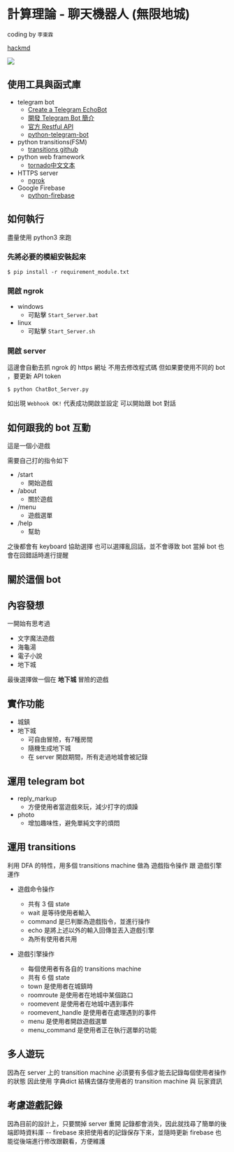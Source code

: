 計算理論 - 聊天機器人 (無限地城)
===
coding by `李東霖`

[hackmd](https://hackmd.io/s/rkp0EM5e-)

![](https://i.imgur.com/59v7gnG.png)

## 使用工具與函式庫

- telegram bot
    - [Create a Telegram EchoBot](http://lee-w.github.io/posts/bot/2017/03/create-a-telegram-echobot/)
    - [開發 Telegram Bot 簡介](http://blog.30sparks.com/develop-telegram-bot-introduction/)
    - [官方 Restful API](https://core.telegram.org/bots/api)
    - [python-telegram-bot](https://github.com/python-telegram-bot/python-telegram-bot#table-of-contents)
- python transitions(FSM)
    - [transitions github](https://github.com/tyarkoni/transitions)
- python web framework
    - [tornado中文文本](https://tornado-zh.readthedocs.io/zh/latest/)
- HTTPS server
    - [ngrok](https://ngrok.com/)
- Google Firebase
    - [python-firebase](https://pypi.python.org/pypi/python-firebase/1.2)

## 如何執行

盡量使用 python3 來跑

### 先將必要的模組安裝起來

`$ pip install -r requirement_module.txt`

### 開啟 ngrok

- windows
    - 可點擊 `Start_Server.bat`
- linux
    - 可點擊 `Start_Server.sh`

### 開啟 server

這邊會自動去抓 ngrok 的 https 網址
不用去修改程式碼
但如果要使用不同的 bot ，要更新 API token

`$ python ChatBot_Server.py`

如出現 `Webhook OK!` 代表成功開啟並設定
可以開始跟 bot 對話

## 如何跟我的 bot 互動

這是一個小遊戲

需要自己打的指令如下

- /start
    - 開始遊戲
- /about
    - 關於遊戲
- /menu
    - 遊戲選單
- /help
    - 幫助

之後都會有 keyboard 協助選擇
也可以選擇亂回話，並不會導致 bot 當掉
bot 也會在回錯話時進行提醒

## 關於這個 bot

## 內容發想

一開始有思考過

- 文字魔法遊戲
- 海龜湯
- 電子小說
- 地下城

最後選擇做一個在 **地下城** 冒險的遊戲

## 實作功能

- 城鎮
- 地下城
    - 可自由冒險，有7種房間
    - 隨機生成地下城
    - 在 server 開啟期間，所有走過地城會被記錄

## 運用 telegram bot

- reply_markup
    - 方便使用者當遊戲來玩，減少打字的煩躁
- photo
    - 增加趣味性，避免單純文字的煩悶

## 運用 transitions

利用 DFA 的特性，用多個 transitions machine 做為 遊戲指令操作 跟 遊戲引擎運作

- 遊戲命令操作
    - 共有 3 個 state
    - wait 是等待使用者輸入
    - command 是已判斷為遊戲指令，並進行操作
    - echo 是將上述以外的輸入回傳並丟入遊戲引擎
    - 為所有使用者共用

- 遊戲引擎操作
    - 每個使用者有各自的 transitions machine
    - 共有 6 個 state
    - town 是使用者在城鎮時
    - roomroute 是使用者在地城中某個路口
    - roomevent 是使用者在地城中遇到事件
    - roomevent_handle 是使用者在處理遇到的事件
    - menu 是使用者開啟遊戲選單
    - menu_command 是使用者正在執行選單的功能

## 多人遊玩

因為在 server 上的 transition machine 必須要有多個才能去記錄每個使用者操作的狀態
因此使用 字典dict 結構去儲存使用者的 transition machine 與 玩家資訊

## 考慮遊戲記錄

因為目前的設計上，只要關掉 server 重開
記錄都會消失，因此就找尋了簡單的後端即時資料庫 -- firebase
來把使用者的記錄保存下來，並隨時更新
firebase 也能從後端進行修改跟觀看，方便維護
